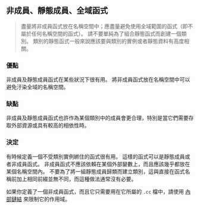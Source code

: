## 非成員、靜態成員、全域函式

> 盡量將非成員函式放在名稱空間中；應盡量避免使用全域範圍的函式（即不屬於任何名稱空間的函式）。 請不要單純為了組合靜態函式而創建一個類別。 類別的靜態函式一般來說應該要與類別的實例或者靜態資料有高度相關。

### 優點

非成員及靜態成員函式在某些狀況下很有用。 將非成員函式放在名稱空間中可以避免汙染全域的名稱空間。

### 缺點

非成員及靜態成員函式也許作為某個類別中的成員會更合理，特別是當它們需要存取外部資源或具有較高的相依性時。

### 決定

有時候定義一個不受類別實例綁住的函式很有用。 這樣的函式可以是靜態成員或者非成員函式。 非成員函式不應該依賴在某個外部變數上，而且應該幾乎都放在某個名稱空間內。 不要為了將一組靜態成員歸類而建立類別，這與直接在函式名稱前加上相同前綴並無不同，而這種做法通常沒有必要。

如果你定義了一個非成員函式，而且它只需要用在它所屬的 `.cc` 檔中，請使用 [內部鏈結](internal-linkage.md) 來限制它的作用域。
